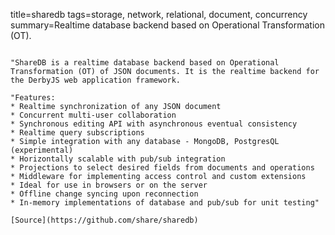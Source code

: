 title=sharedb
tags=storage, network, relational, document, concurrency
summary=Realtime database backend based on Operational Transformation (OT).
~~~~~~

"ShareDB is a realtime database backend based on Operational Transformation (OT) of JSON documents. It is the realtime backend for the DerbyJS web application framework.

"Features:
* Realtime synchronization of any JSON document
* Concurrent multi-user collaboration
* Synchronous editing API with asynchronous eventual consistency
* Realtime query subscriptions
* Simple integration with any database - MongoDB, PostgresQL (experimental)
* Horizontally scalable with pub/sub integration
* Projections to select desired fields from documents and operations
* Middleware for implementing access control and custom extensions
* Ideal for use in browsers or on the server
* Offline change syncing upon reconnection
* In-memory implementations of database and pub/sub for unit testing"

[Source](https://github.com/share/sharedb)

